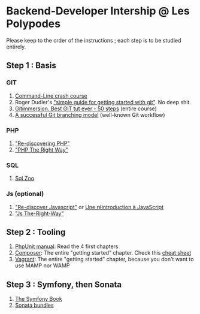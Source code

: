 # Backend-Developer Intership @ Les Polypodes

Please keep to the order of the instructions ; each step is to be studied entirely. 

## Step 1 : Basis

### GIT

1. [Command-Line crash course](http://cli.learncodethehardway.org/book/)
2. Roger Dudler's ["simple guide for getting started with git"](http://rogerdudler.github.com/git-guide). No deep shit.
3. [Gitimmersion. Best GIT tut ever - 50 steps](http://gitimmersion.com) (entire course)
4. [A successful Git branching model](http://nvie.com/posts/a-successful-git-branching-model) (well-known Git workflow)

### PHP

1. ["Re-discovering PHP"](http://edu.williamdurand.fr/php-slides/index.html)
2. ["PHP The Right Way"](http://www.phptherightway.com)

### SQL

1. [Sql Zoo](http://sqlzoo.net/wiki/Main_Page)

### Js (optional)

1. ["Re-discover Javascript"](http://gitbookio.github.io/javascript) or [Une réintroduction à JavaScript](https://developer.mozilla.org/fr/docs/Web/JavaScript/Une_r%C3%A9introduction_%C3%A0_JavaScript#Introduction-)
2. ["Js The-Right-Way"](http://jstherightway.org/)


## Step 2 : Tooling

1. [PhpUnit manual](http://phpunit.de/manuel): Read the 4 first chapters
2. [Composer](http://getcomposer.org): The entire "getting started" chapter. Check this [cheat sheet](http://composer.json.jolicode.com/)
3. [Vagrant](http://vagrantup.com): The entire "getting started" chapter, because you don't want to use MAMP nor WAMP

## Step 3 : Symfony, then Sonata

1. [The Symfony Book](http://symfony.com/doc/current/book/index.html)
2. [Sonata bundles](http://sonata-project.org/bundles/)

